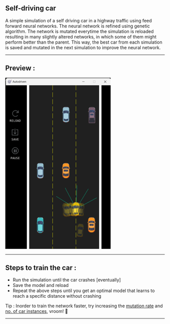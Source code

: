 ## Self-driving car

A simple simulation of a self driving car in a highway traffic using feed forward neural networks. The neural network is refined using genetic algorithm. The network is mutated everytime the simulation is reloaded resulting in many slightly altered networks, in which some of them might perform better than the parent. This way, the best car from each simulation is saved and mutated in the next simulation to improve the neural network.

---

## Preview :

<img src=".\preview.png" margin="20px"></img>

---

## Steps to train the car :

 - Run the simulation until the car crashes [eventually]
 - Save the model and reload
 - Repeat the above steps until you get an optimal model that learns to reach a specific distance without crashing

Tip : Inorder to train the network faster, try increasing the <a href="https://github.com/NKTP-718/self-driving-car/blob/master/main.py#L53">mutation rate</a> and <a href="https://github.com/NKTP-718/self-driving-car/blob/master/main.py#L54">no. of car instances</a>, vroom! :car:

---
